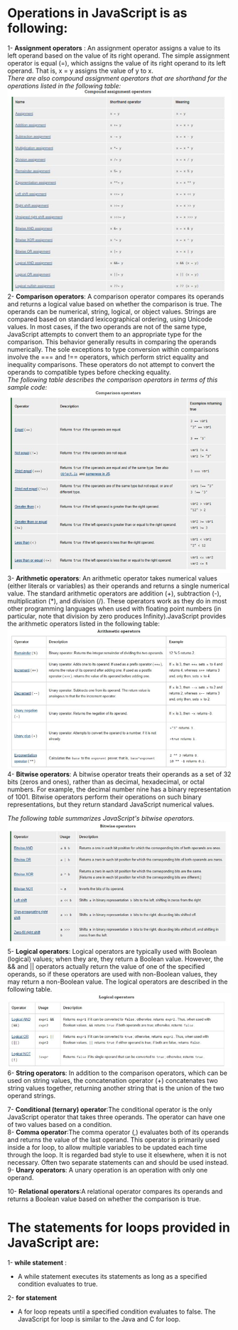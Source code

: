 # **Operations in JavaScript is as following:**  
1- **Assignment operators** : An assignment operator assigns a value to its left operand based on the value of its right operand. The simple assignment operator is equal (=), which assigns the value of its right operand to its left operand. That is, x = y assigns the value of y to x.  
*There are also compound assignment operators that are shorthand for the operations listed in the following table:*
![Example](Capture2.JPG)  
2- **Comparison operators**: A comparison operator compares its operands and returns a logical value based on whether the comparison is true. The operands can be numerical, string, logical, or object values. Strings are compared based on standard lexicographical ordering, using Unicode values. In most cases, if the two operands are not of the same type, JavaScript attempts to convert them to an appropriate type for the comparison. This behavior generally results in comparing the operands numerically. The sole exceptions to type conversion within comparisons involve the === and !== operators, which perform strict equality and inequality comparisons. These operators do not attempt to convert the operands to compatible types before checking equality.  
*The following table describes the comparison operators in terms of this sample code:*
![Example2](cap.JPG)   
3- **Arithmetic operators**:
An arithmetic operator takes numerical values (either literals or variables) as their operands and returns a single numerical value. The standard arithmetic operators are addition (+), subtraction (-), multiplication (*), and division (/). These operators work as they do in most other programming languages when used with floating point numbers (in particular, note that division by zero produces Infinity).JavaScript provides the arithmetic operators listed in the following table:
![Example3](cap2.JPG)   
4- **Bitwise operators**: A bitwise operator treats their operands as a set of 32 bits (zeros and ones), rather than as decimal, hexadecimal, or octal numbers. For example, the decimal number nine has a binary representation of 1001. Bitwise operators perform their operations on such binary representations, but they return standard JavaScript numerical values.

*The following table summarizes JavaScript's bitwise operators.*
![Example4](cap3.JPG)  
5- **Logical operators**:
Logical operators are typically used with Boolean (logical) values; when they are, they return a Boolean value. However, the && and || operators actually return the value of one of the specified operands, so if these operators are used with non-Boolean values, they may return a non-Boolean value. The logical operators are described in the following table. 
![Example5](cap4.JPG)  
6- **String operators**:
In addition to the comparison operators, which can be used on string values, the concatenation operator (+) concatenates two string values together, returning another string that is the union of the two operand strings.  

7- **Conditional (ternary) operator**:The conditional operator is the only JavaScript operator that takes three operands. The operator can have one of two values based on a condition.    
8- **Comma operator**:The comma operator (,) evaluates both of its operands and returns the value of the last operand. This operator is primarily used inside a for loop, to allow multiple variables to be updated each time through the loop. It is regarded bad style to use it elsewhere, when it is not necessary. Often two separate statements can and should be used instead.  
9- **Unary operators**: A unary operation is an operation with only one operand.

10- **Relational operators**:A relational operator compares its operands and returns a Boolean value based on whether the comparison is true.
# **The statements for loops provided in JavaScript are**:

1- **while statement** :
+ A while statement executes its statements as long as a specified condition evaluates to true.




2- **for statement**

+ A for loop repeats until a specified condition evaluates to false. The JavaScript for loop is similar to the Java and C for loop.



